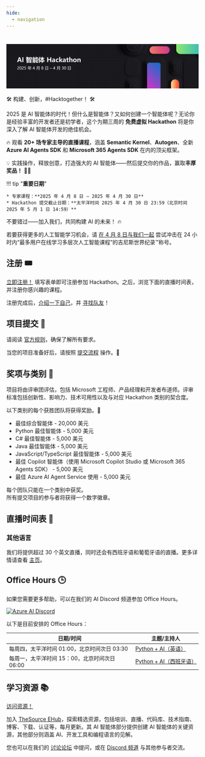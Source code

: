 ```yaml
---
hide:
  - navigation
---
```


# 

<img alt="AI Agents Hackathon 2025" src="../media/banner_zh.png">

🛠️ 构建、创新，#Hacktogether！ 🛠️

2025 是 AI 智能体的时代！但什么是智能体？又如何创建一个智能体呢？无论你是经验丰富的开发者还是初学者，这个为期三周的 **免费虚拟 Hackathon** 将是你深入了解 AI 智能体开发的绝佳机会。

🔥 观看 **20+ 场专家主导的直播课程**，涵盖 **Semantic Kernel**、**Autogen**、全新 **Azure AI Agents SDK** 和 **Microsoft 365 Agents SDK** 在内的顶尖框架。

💡 实践操作，释放创意，打造强大的 AI 智能体——然后提交你的作品，赢取**丰厚奖品！** 💸💡

!!! tip "**重要日期**"

    * 专家课程：**2025 年 4 月 8 日 – 2025 年 4 月 30 日**
    * Hackathon 提交截止日期：**太平洋时间 2025 年 4 月 30 日 23:59（北京时间 2025 年 5 月 1 日 14:59）**

不要错过——加入我们，共同构建 AI 的未来！ 🔥

若要获得更多的人工智能学习机会，请 [在 4 月 8 日与我们一起](https://aka.ms/aiskillsfest) 尝试冲击在 24 小时内“最多用户在线学习多层次人工智能课程”的吉尼斯世界纪录™称号。

## 注册 🎟️

[立即注册！](https://developer.microsoft.com/reactor/events/25323/) 填写表单即可注册参加 Hackathon。之后，浏览下面的直播时间表，并注册你感兴趣的课程。

注册完成后，[介绍一下自己](https://github.com/microsoft/AI_Agents_Hackathon/discussions/5)，并 [寻找队友](https://github.com/microsoft/AI_Agents_Hackathon/discussions/4)！

## 项目提交 🚀

请阅读 [官方规则](rules.md)，确保了解所有要求。

当您的项目准备好后，请按照 [提交流程](submission.md) 操作。📝

## 奖项与类别 🏅

项目将由评审团评估，包括 Microsoft 工程师、产品经理和开发者布道师。评审标准包括创新性、影响力、技术可用性以及与对应 Hackathon 类别的契合度。

以下类别的每个获胜团队将获得奖励。💸

* 最佳综合智能体 - 20,000 美元
* Python 最佳智能体 - 5,000 美元
* C# 最佳智能体 - 5,000 美元
* Java 最佳智能体 - 5,000 美元
* JavaScript/TypeScript 最佳智能体 - 5,000 美元
* 最佳 Copilot 智能体（使用 Microsoft Copilot Studio 或 Microsoft 365 Agents SDK） - 5,000 美元
* 最佳 Azure AI Agent Service 使用 - 5,000 美元

每个团队只能在一个类别中获奖。  
所有提交项目的参与者将获得一个数字徽章。

## 直播时间表 📅

### 其他语言

我们将提供超过 30 个英文直播，同时还会有西班牙语和葡萄牙语的直播。更多详情请查看 [主页](/AI_Agents_Hackathon/)。

## Office Hours 🕒

如果您需要更多帮助，可以在我们的 AI Discord 频道参加 Office Hours。

[![Azure AI Discord](https://dcbadge.limes.pink/api/server/kzRShWzttr)](https://discord.gg/ZkEG5GYfGU)

以下是目前安排的 Office Hours：

| 日期/时间 | 主题/主持人 |
| --------- | ---------- |
| 每周四，太平洋时间 01:00，北京时间次日 03:30 | [Python + AI（英语）](http://aka.ms/aipython/oh) |
| 每周一，太平洋时间 15：00，北京时间次日 06:00 | [Python + AI（西班牙语）](https://aka.ms/pythonia/oh) |

## 学习资源 📚

[访问资源！](https://aka.ms/AIAgent_Skilling)

加入 [TheSource EHub](https://aka.ms/thesource/ai_agents)，探索精选资源，包括培训、直播、代码库、技术指南、博客、下载、认证等，每月更新。其 AI 智能体部分提供创建 AI 智能体的关键资源，其他部分则涵盖 AI、开发工具和编程语言的见解。

您也可以在我们的 [讨论论坛](https://github.com/microsoft/AI_Agents_Hackathon/discussions) 中提问，或在 [Discord 频道](https://discord.gg/ZkEG5GYfGU) 与其他参与者交流。
